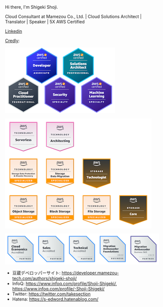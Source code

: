 Hi there, I'm Shigeki Shoji.

Cloud Consultant at Mamezou Co., Ltd. | Cloud Solutions Architect | Translator | Speaker | 5X AWS Certified

[Linkedin](https://www.linkedin.com/in/takesection/)

[Credly](https://www.credly.com/users/username.835c802c/badges): 

![5x AWS Certified](https://github.com/takesection/takesection/raw/main/badges.png)

![AWS Learning](https://github.com/takesection/takesection/raw/main/learning.png)

![APN](apn-badge.png)

* 豆蔵デベロッパーサイト: https://developer.mamezou-tech.com/authors/shigeki-shoji/
* InfoQ: https://www.infoq.com/profile/Shoji-Shigeki/, https://www.infoq.com/profile/-Shoji-Shigeki/
* Twitter: https://twitter.com/takesection
* Hatena: https://s-edword.hatenablog.com/
